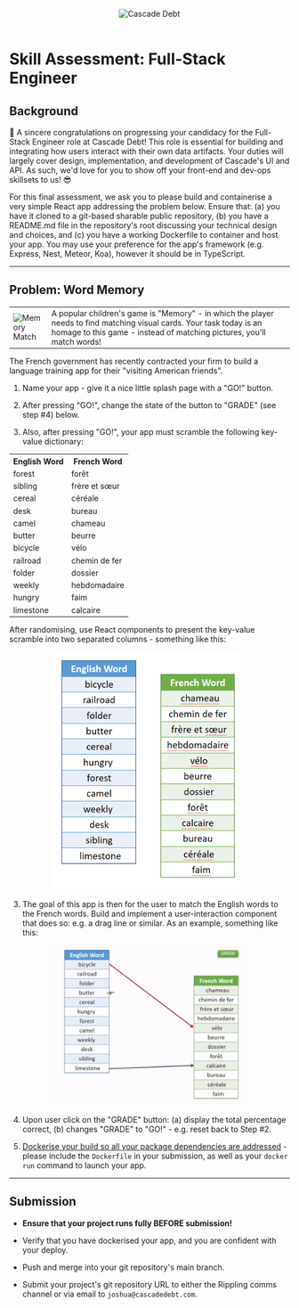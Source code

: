 <p align="center">
  <img src='https://ucarecdn.com/b23cdfa3-9e8d-4799-aa9b-6c9af94f2d67/' alt="Cascade Debt" width=350px/>
  <br><br>
</p>

# Skill Assessment: Full-Stack Engineer

## Background

:clap: A sincere congratulations on progressing your candidacy for the Full-Stack Engineer role at Cascade Debt! This role is essential for building and integrating how users interact with their own data artifacts. Your duties will largely cover design, implementation, and development of Cascade's UI and API. As such, we'd love for you to show off your front-end and dev-ops skillsets to us! :sunglasses:

For this final assessment, we ask you to please build and containerise a very simple React app addressing the problem below. Ensure that: (a) you have it cloned to a git-based sharable public repository, (b) you have a README.md file in the repository's root discussing your technical design and choices, and (c) you have a working Dockerfile to container and host your app. You may use your preference for the app's framework (e.g. Express, Nest, Meteor, Koa), however it should be in TypeScript.

---

## Problem: Word Memory

<table>
  <tr>
    <td> <img src="https://i0.wp.com/mcusercontent.com/21ab45285a43248c52473f8e6/images/da4b7c04-027b-4033-a2d3-68c372c94299.jpeg" alt="Memory Match" width=150px/></td>
    <td width=450px> 
        A popular children's game is "Memory" - in which the player needs to find matching visual cards. Your task today is an homage to this game - instead of matching pictures, you'll match words!
    </td>
  </tr>
</table>

The French government has recently contracted your firm to build a language training app for their "visiting American friends".

1. Name your app - give it a nice little splash page with a "GO!" button. 

2. After pressing "GO!", change the state of the button to "GRADE" (see step #4) below. 

3. Also, after pressing "GO!", your app must scramble the following key-value dictionary: 
<table align='center'>
    <tr>
        <th> English Word </th><th> French Word </th>
    </tr><tr>
        <td>forest</td><td>forêt</td>
    </tr><tr>
        <td>sibling</td><td>frère et sœur</td>
    </tr><tr>
        <td>cereal</td><td>céréale</td>
    </tr><tr>
        <td>desk</td><td>bureau</td>
    </tr><tr>
        <td>camel</td><td>chameau</td>
    </tr><tr>
        <td>butter</td><td>beurre</td>
    </tr><tr>
        <td>bicycle</td><td>vélo</td>
    </tr><tr>
        <td>railroad</td><td>chemin de fer</td>
    </tr><tr>
        <td>folder</td><td>dossier</td>
    </tr><tr>
        <td>weekly</td><td>hebdomadaire</td>
    </tr><tr>
        <td>hungry</td><td>faim</td>
    </tr><tr>
        <td>limestone</td><td>calcaire</td>
    </tr>
</table>

After randomising, use React components to present the key-value scramble into two separated columns - something like this: 
<p align='center'>
<img src="assets/wordColumns.png" alt="Columns" width=350px/>
</p>

3. The goal of this app is then for the user to match the English words to the French words. Build and implement a user-interaction component that does so: e.g. a drag line or similar. As an example, something like this: 
<p align='center'>
<img src="assets/columnMap.gif" alt="Column Map" width=350px/>
</p>

4. Upon user click on the "GRADE" button: (a) display the total percentage correct, (b) changes "GRADE" to "GO!" - e.g. reset back to Step #2.

5. [Dockerise your build so all your package dependencies are addressed](https://nodejs.org/en/docs/guides/nodejs-docker-webapp/) - please include the `Dockerfile` in your submission, as well as your `docker run` command to launch your app.

---

## Submission

- **Ensure that your project runs fully BEFORE submission!**

- Verify that you have dockerised your app, and you are confident with your deploy. 

- Push and merge into your git repository's main branch.

- Submit your project's git repository URL to either the Rippling comms channel or via email to `joshua@cascadedebt.com`.
